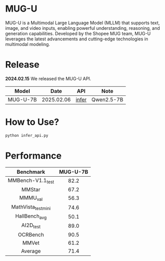 # MUG-U
MUG-U is a Multimodal Large Language Model (MLLM) that supports text, image, and video inputs, enabling powerful understanding, reasoning, and generation capabilities. Developed by the Shopee MUG team, MUG-U leverages the latest advancements and cutting-edge technologies in multimodal modeling.

# Release
**2024.02.15** We released the MUG-U API.

|            Model            |    Date    |                                           API                                            |                     Note                     |
| :-------------------------: | :--------: | :-------------------------------------------------------------------------------------------: | :------------------------------------------: |
| MUG-U-7B | 2025.02.06 | [infer](./infer_api.py) |                  Qwen2.5-7B                  |

# How to Use?
```python
python infer_api.py
```

# Performance

|Benchmark|MUG-U-7B|
|:---:|:---:|
|MMBench-V1.1<sub>test</sub>|82.2|
|MMStar|67.2|
|MMMU<sub>val</sub>|56.3|
|MathVista<sub>testmini</sub>|74.6|
|HallBench<sub>avg</sub>|50.1|
|AI2D<sub>test</sub>|89.0|
|OCRBench|90.5|
|MMVet|61.2|
|Average|71.4|



